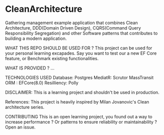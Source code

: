 # CleanArchitecture

Gathering management example application that combines Clean Architecture, DDD(Domain Driven Design), CQRS(Command Query Responsibility Segregation) and other Software patterns that contributes to building a modern application.

WHAT THIS REPO SHOULD BE USED FOR ?
This project can be used for your personal learning excapades.
Say you want to test our a new EF Core feature, or Benchmark existing functionalities.

WHAT IS PROVIDED ?
...

TECHNOLOGIES USED
Database: Postgres
MediatR: 
Scrutor
MassTransit 
ORM : EFCore(8.0) 
Resilliency: Polly 

DISCLAIMER: This is a learning project and shouldn't be used in production.

References: This project is heavily inspired by Milan Jovanovic's Clean architecture series.

CONTRIBUTING
This is an open learning project, you found out a way to increase performance ? Or patterns to ensure reliability or maintainability ? Open an issue.
